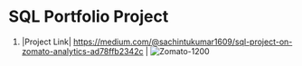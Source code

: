 # SQL Portfolio Project

1. |Project Link| https://medium.com/@sachintukumar1609/sql-project-on-zomato-analytics-ad78ffb2342c | 
![Zomato-1200](https://user-images.githubusercontent.com/103982094/213903540-d4fb743a-fb9c-4c06-821f-536f381002bb.jpg)
